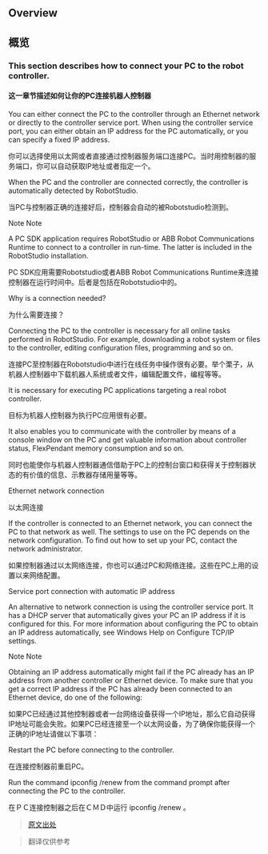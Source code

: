 ## Overview
## 概览
### This section describes how to connect your PC to the robot controller.
#### 这一章节描述如何让你的PC连接机器人控制器
You can either connect the PC to the controller through an Ethernet network or directly to the controller service port. When using the controller service port, you can either obtain an IP address for the PC automatically, or you can specify a fixed IP address.

你可以选择使用以太网或者直接通过控制器服务端口连接PC。当时用控制器的服务端口，你可以自动获取IP地址或者指定一个。

When the PC and the controller are connected correctly, the controller is automatically detected by RobotStudio.

当PC与控制器正确的连接好后，控制器会自动的被Robotstudio检测到。

Note Note

A PC SDK application requires RobotStudio or ABB Robot Communications Runtime to connect to a controller in run-time. The latter is included in the RobotStudio installation.

PC SDK应用需要Robotstudio或者ABB Robot Communications Runtime来连接控制器在运行时间中。后者是包括在Robotstudio中的。

Why is a connection needed?

为什么需要连接？

Connecting the PC to the controller is necessary for all online tasks performed in RobotStudio. For example, downloading a robot system or files to the controller, editing configuration files, programming and so on.

连接PC至控制器在Robotstudio中进行在线任务中操作很有必要。举个栗子，从机器人控制器中下载机器人系统或者文件，编辑配置文件，编程等等。

It is necessary for executing PC applications targeting a real robot controller.

目标为机器人控制器为执行PC应用很有必要。

It also enables you to communicate with the controller by means of a console window on the PC and get valuable information about controller status, FlexPendant memory consumption and so on.

同时也能使你与机器人控制器通信借助于PC上的控制台窗口和获得关于控制器状态的有价值的信息、示教器存储用量等等。

Ethernet network connection

以太网连接

If the controller is connected to an Ethernet network, you can connect the PC to that network as well. The settings to use on the PC depends on the network configuration. To find out how to set up your PC, contact the network administrator.

如果控制器通过以太网络连接，你也可以通过PC和网络连接。这些在PC上用的设置以来网络配置。

Service port connection with automatic IP address

An alternative to network connection is using the controller service port. It has a DHCP server that automatically gives your PC an IP address if it is configured for this. For more information about configuring the PC to obtain an IP address automatically, see Windows Help on Configure TCP/IP settings.

Note Note

Obtaining an IP address automatically might fail if the PC already has an IP address from another controller or Ethernet device. To make sure that you get a correct IP address if the PC has already been connected to an Ethernet device, do one of the following:

如果PC已经通过其他控制器或者一台网络设备获得一个IP地址，那么它自动获得IP地址可能会失败。如果PC已经连接至一个以太网设备，为了确保你能获得一个正确的IP地址请做以下事项：

Restart the PC before connecting to the controller.

在连接控制器前重启PC。

Run the command ipconfig /renew from the command prompt after connecting the PC to the controller.

在ＰＣ连接控制器之后在ＣＭＤ中运行 ipconfig /renew 。

> [原文出处](http://developercenter.robotstudio.com/BlobProxy/devcenter/RobotCommunication/html/136d8d89-be7a-4c7d-9f50-ea9f11029aa7.htm)

> 翻译仅供参考
